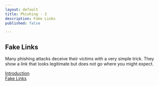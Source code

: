 ```yaml
---
layout: default
title: Phishing - 3
description: Fake Links
published: false

---
```

## Fake Links

Many phishing attacks deceive their victims with a very simple trick. They show a link that looks legitimate but does not go where you might expect.

[Introduction](./phishing_introduction.html "Introduction")  
[Fake Links](./ "Fake Links")